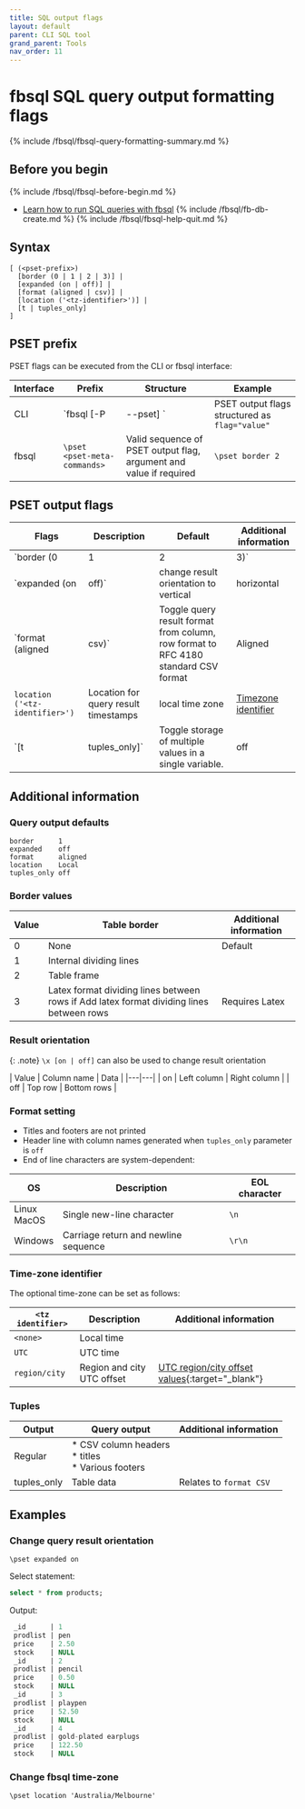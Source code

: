 ```yaml
---
title: SQL output flags
layout: default
parent: CLI SQL tool
grand_parent: Tools
nav_order: 11
---
```


# fbsql SQL query output formatting flags

{% include /fbsql/fbsql-query-formatting-summary.md %}

## Before you begin

{% include /fbsql/fbsql-before-begin.md %}
* [Learn how to run SQL queries with fbsql](/docs/tools/fbsql/fbsql-running-sql)
{% include /fbsql/fb-db-create.md %}
{% include /fbsql/fbsql-help-quit.md %}

## Syntax

```
[ (<pset-prefix>)
  [border (0 | 1 | 2 | 3)] |
  [expanded (on | off)] |
  [format (aligned | csv)] |
  [location ('<tz-identifier>')] |
  [t | tuples_only]
]
```

## PSET prefix

PSET flags can be executed from the CLI or fbsql interface:

| Interface | Prefix | Structure | Example |
|---|---|---|---|
| CLI | `fbsql [-P|--pset] <pset-meta-commands>` | PSET output flags structured as `flag="value"` | `fbsql --P border="1"` |
| fbsql | `\pset <pset-meta-commands>` | Valid sequence of PSET output flag, argument and value if required | `\pset border 2` |

## PSET output flags

| Flags | Description | Default | Additional information |
|---|---|---|---|
| `border (0 | 1 | 2 | 3)` | Border for table output | 1 | [Border values](#border-values) |
| `expanded (on | off)` | change result orientation to vertical | horizontal | [Result orientation](#query-result-orientation) |
| `format (aligned | csv)` | Toggle query result format from column, row format to RFC 4180 standard CSV format | Aligned | [Format setting](#format-setting) |
| `location ('<tz-identifier>')` | Location for query result timestamps | local time zone | [Timezone identifier](#time-zone-identifier)
| `[t | tuples_only]` | Toggle storage of multiple values in a single variable. | off | [Tuples additional](#pset-tuples) |

## Additional information

### Query output defaults

```
border      1
expanded    off
format      aligned
location    Local
tuples_only off
```

### Border values

| Value | Table border | Additional information |
|---|---|---|
| 0 | None | Default |
| 1 | Internal dividing lines |  |
| 2 | Table frame |  |
| 3 | Latex format dividing lines between rows if Add latex format dividing lines between rows | Requires Latex |

### Result orientation

{: .note}
`\x [on | off]` can also be used to change result orientation

| Value | Column name | Data |
|---|---|
| on | Left column | Right column |
| off | Top row | Bottom rows |

### Format setting

* Titles and footers are not printed
* Header line with column names generated when `tuples_only` parameter is `off`
* End of line characters are system-dependent:

| OS | Description | EOL character |
|---|---|---|
| Linux<br/>MacOS | Single new-line character | `\n` |
| Windows | Carriage return and newline sequence |`\r\n` |

### Time-zone identifier

The optional time-zone can be set as follows:

| `<tz identifier>` | Description | Additional information |
|---|---|---|
| `<none>` | Local time |  |
| `UTC` | UTC time |  |
| `region/city` | Region and city UTC offset | [UTC region/city offset values](https://en.wikipedia.org/wiki/List_of_tz_database_time_zones){:target="_blank"}

### Tuples

| Output | Query output | Additional information |
|---|---|---|
| Regular | * CSV column headers<br/>* titles<br/>* Various footers |  |
| tuples_only | Table data | Relates to `format CSV` |

## Examples

### Change query result orientation

```
\pset expanded on
```

Select statement:
```sql
select * from products;
```

Output:
```sql
 _id      | 1
 prodlist | pen
 price    | 2.50
 stock    | NULL
 _id      | 2
 prodlist | pencil
 price    | 0.50
 stock    | NULL
 _id      | 3
 prodlist | playpen
 price    | 52.50
 stock    | NULL
 _id      | 4
 prodlist | gold-plated earplugs
 price    | 122.50
 stock    | NULL
```

### Change fbsql time-zone

```
\pset location 'Australia/Melbourne'
```
